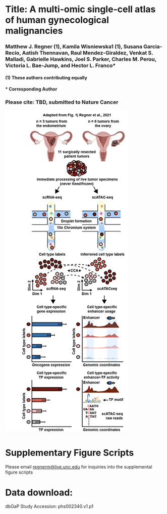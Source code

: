 # Title: A multi-omic single-cell atlas of human gynecological malignancies 
### Matthew J. Regner (1), Kamila Wisniewska1 (1), Susana Garcia-Recio, Aatish Thennavan, Raul Mendez-Giraldez, Venkat S. Malladi, Gabrielle Hawkins, Joel S. Parker, Charles M. Perou, Victoria L. Bae-Jump, and Hector L. Franco*

####      (1) These authors contributing equally
####      * Corresponding Author 


### Please cite: TBD, submitted to Nature Cancer

![alt text](https://github.com/RegnerM2015/scENDO_scOVAR_2020/blob/main/Cartoon.png)



# Supplementary Figure Scripts
Please email regnerm@live.unc.edu for inquiries into the supplemental figure scripts

# Data download: 
dbGaP Study Accession: phs002340.v1.p1
